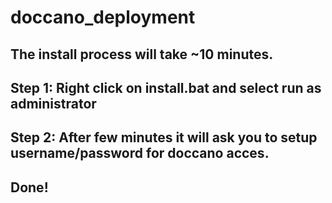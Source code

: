 # doccano_deployment

## The install process will take ~10 minutes.
## Step 1: Right click on install.bat and select run as administrator
## Step 2: After few minutes it will ask you to setup username/password for doccano acces.
## Done!
